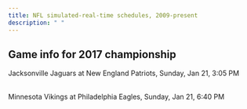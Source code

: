 ```yaml
---
title: NFL simulated-real-time schedules, 2009-present
description: " "
---
```


## Game info for 2017 championship
Jacksonville Jaguars at New England Patriots, Sunday, Jan 21, 3:05 PM

<br/>Minnesota Vikings at Philadelphia Eagles, Sunday, Jan 21, 6:40 PM


